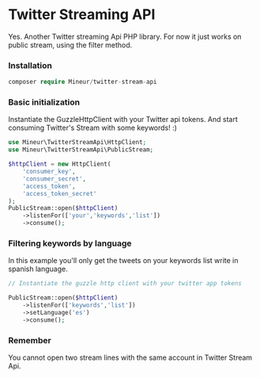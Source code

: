 # Twitter Streaming API
Yes. Another Twitter streaming Api PHP library. For now it just works on public stream, using the filter method.<br>

### Installation
```php
composer require Mineur/twitter-stream-api
```

### Basic initialization
Instantiate the GuzzleHttpClient with your Twitter api tokens. And start consuming Twitter's Stream with some keywords! :)
```php
use Mineur\TwitterStreamApi\HttpClient;
use Mineur\TwitterStreamApi\PublicStream;

$httpClient = new HttpClient(
    'consumer_key',
    'consumer_secret',
    'access_token',
    'access_token_secret'
);
PublicStream::open($httpClient)
    ->listenFor(['your','keywords','list'])
    ->consume();
```

### Filtering keywords by language
In this example you'll only get the tweets on your keywords list write in spanish language. 
```php
// Instantiate the guzzle http client with your twitter app tokens

PublicStream::open($httpClient)
    ->listenFor(['keywords','list'])
    ->setLanguage('es')
    ->consume();
```

### Remember
You cannot open two stream lines with the same account in Twitter Stream Api.